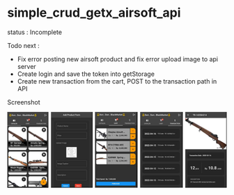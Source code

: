 # simple_crud_getx_airsoft_api

status : Incomplete

Todo next : 
- Fix error posting new airsoft product and fix error upload image to api server
- Create login and save the token into getStorage
- Create new transaction from the cart, POST to the transaction path in API

Screenshot

![](https://github.com/10Lee/simple_e_commerce_w_crud_getx_api/blob/main/ss_simple_ecommerce_crud_getx_api.jpg?raw=true)
